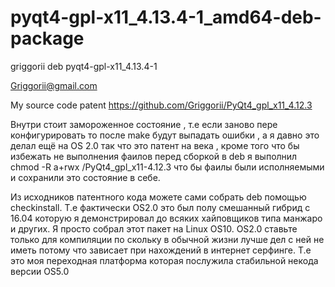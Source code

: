 # pyqt4-gpl-x11_4.13.4-1_amd64-deb-package
griggorii deb pyqt4-gpl-x11_4.13.4-1

Griggorii@gmail.com

My source code patent https://github.com/Griggorii/PyQt4_gpl_x11_4.12.3

Внутри стоит замороженное состояние , т.е если заново пере конфигурировать то после make будут выпадать ошибки , а я давно это делал ещё на OS 2.0 так что это патент на века , кроме того что бы избежать не выполнения фаилов перед сборкой в deb я выполнил 
chmod -R a+rwx /PyQt4_gpl_x11-4.12.3 что бы фаилы были исполняемыми и сохранили это состояние в себе.

Из исходников патентного кода можете сами собрать deb  помощью checkinstall. 
Т.е фактически OS2.0 это был полу смешанный гибрид с 16.04 которую я демонстрировал до всяких хайповщиков типа манжаро и других.
Я просто собрал этот пакет на Linux OS10. 
OS2.0 ставьте только для компиляции по скольку в обычной жизни лучше дел с ней не иметь потому что зависает при нахождений в интернет серфинге. Т.е это моя переходная платформа которая послужила стабильной некода версии OS5.0
